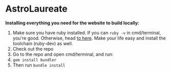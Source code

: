 # AstroLaureate

**Installing everything you need for the website to build locally:**

1. Make sure you have ruby installed. If you can `ruby -v` in cmd/terminal, you're good. Otherwise, head [to here](https://www.ruby-lang.org/en/documentation/installation/). Make your life easy and install the toolchain (ruby-dev) as well.
2. Check out the repo
3. Go to the repo and open cmd/terminal, and run:
4. `gem install bundler`
5. Then run `bundle install`
